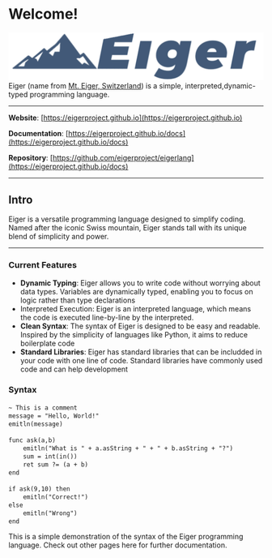 # __Welcome!__
![Wordmark](wordmark.png)
Eiger (name from [Mt. Eiger, Switzerland](https://en.wikipedia.org/wiki/Eiger)) is a simple, interpreted,dynamic-typed programming language.

---

__Website__: [https://eigerproject.github.io](https://eigerproject.github.io)

__Documentation__: [https://eigerproject.github.io/docs](https://eigerproject.github.io/docs)

__Repository__: [https://github.com/eigerproject/eigerlang](https://eigerproject.github.io/docs)

---

## __Intro__
Eiger is a versatile programming language designed to simplify coding. Named after the iconic Swiss mountain, Eiger stands tall with its unique blend of simplicity and power.

--- 

### __Current Features__

- __Dynamic Typing__: Eiger allows you to write code without worrying about data types. Variables are dynamically typed, enabling you to focus on logic rather than type declarations
- Interpreted Execution: Eiger is an interpreted language, which means the code is executed line-by-line by the interpreted.
- __Clean Syntax__: The syntax of Eiger is designed to be easy and readable. Inspired by the simplicity of languages like Python, it aims to reduce boilerplate code
- __Standard Libraries__: Eiger has standard libraries that can be includded in your code with one line of code. Standard libraries have commonly used code and can help development

### __Syntax__
```eiger
~ This is a comment
message = "Hello, World!"
emitln(message)

func ask(a,b)
    emitln("What is " + a.asString + " + " + b.asString + "?")
    sum = int(in())
    ret sum ?= (a + b)
end

if ask(9,10) then
    emitln("Correct!")
else
    emitln("Wrong")
end
```
This is a simple demonstration of the syntax of the Eiger programming language. Check out other pages here for further documentation.